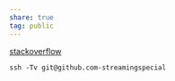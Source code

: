 ```yaml
---  
share: true  
tag: public  
---  
```

[stackoverflow](https://stackoverflow.com/questions/75169809/github-deploy-key-not-working-on-organization-repository)  
```  
ssh -Tv git@github.com-streamingspecial  
```